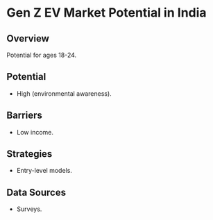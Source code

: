 # Gen Z EV Market Potential in India

## Overview
Potential for ages 18-24.

## Potential
- High (environmental awareness).

## Barriers
- Low income.

## Strategies
- Entry-level models.

## Data Sources
- Surveys.
